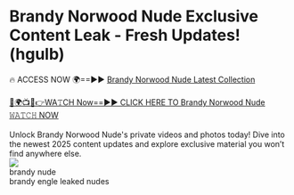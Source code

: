 # Brandy Norwood Nude Exclusive Content Leak - Fresh Updates! (hgulb)

🔥 ACCESS NOW 🌍==►► <a href="https://tinyurl.com/2mz8nhtm" rel="nofollow">Brandy Norwood Nude Latest Collection</a>
<br><br>
[🔴🌍📺📱👉WA𝚃CH Now==►► CLICK HERE TO Brandy Norwood Nude 𝚆𝙰𝚃𝙲𝙷 NOW](https://tinyurl.com/2mz8nhtm)
<br><br>
Unlock Brandy Norwood Nude's private videos and photos today! Dive into the newest 2025 content updates and explore exclusive material you won’t find anywhere else.
<br>
<a href="https://tinyurl.com/2mz8nhtm" rel="nofollow" data-target="animated-image.originalLink"><img src="https://camo.githubusercontent.com/8a4f000d20f83aca3bf7ec5f350d767afa0574a8a352519fd8cfa583a6f93a33/68747470733a2f2f692e696d6775722e636f6d2f644a486b345a712e676966" data-canonical-src="https://i.imgur.com/dJHk4Zq.gif" style="max-width: 100%; display: inline-block;" data-target="animated-image.originalImage"></a>
<br>
brandy nude<br>
brandy engle leaked nudes